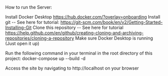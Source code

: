 How to run the Server:

Install Docker Desktop https://hub.docker.com/?overlay=onboarding
Install git -- See here for tutorial: https://git-scm.com/book/en/v2/Getting-Started-Installing-Git
Clone this repository -- See here for tutorial https://help.github.com/en/github/creating-cloning-and-archiving-repositories/cloning-a-repository
Make sure Docker Desktop is running (Just open it up)

Run the following command in your terminal in the root directory of this project:
docker-compose up --build -d

Access the site by navigating to http://localhost on your browser
